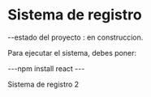 <h1>Sistema de registro</h1>

--estado del proyecto : en construccion.

Para ejecutar el sistema, debes poner:

---npm install react ---

Sistema de registro 2
